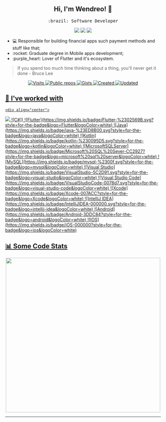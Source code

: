 <h2 align="center"> Hi, I'm Wendreo! 👋 <br/> </h2> 

<p align="center"> <samp>:brazil: Software Developer</p>
  
<p align="center">
<a href="https://www.linkedin.com/in/wendreof/"><img src="https://img.shields.io/badge/linkedin-%230077B5.svg?&style=for-the-badge&logo=linkedin&logoColor=white"/></a>
<a href="https://instagram.com/wendreof"><img src="https://img.shields.io/badge/instagram-%23E4405F.svg?&style=for-the-badge&logo=instagram&logoColor=white"/></a>
<a href="https://www.twitch.tv/wendreof"/><img src="https://img.shields.io/badge/Twitch-9146FF?style=for-the-badge&logo=twitch&logoColor=white"/></a>

<ul>
  <li>💻 Responsible for building financial apps such payment methods and stuff like that;</li>
  <li>:rocket: Graduate degree in Mobile apps development;</li>
  <li>:purple_heart: Lover of Flutter and it's ecosystem.</li>
</ul>

> If you spend too much time thinking about a thing, you'll never get it done - Bruce Lee

  <div align="center">
  <a href="https://badges.pufler.dev">
      <img src="https://komarev.com/ghpvc/?username=wendreof" alt="Visits" />
 <img src="https://badges.pufler.dev/repos/wendreof" alt="Public repos" />
<img src="https://badges.pufler.dev/gists/wendreof" alt="Gists" />
<img src="https://badges.pufler.dev/created/wendreof/wendreof" alt="Created" />
<img src="https://badges.pufler.dev/updated/wendreof/wendreof" alt="Updated" />
</div>





  
## :wrench: I've worked with
    <div align="center">
  <a href="https://badges.pufler.dev">
      <img src="https://img.shields.io/badge/c%23-%23239120.svg?style=for-the-badge&logo=c-sharp&logoColor=white" />

</div>
    ![C#])
    ![Flutter](https://img.shields.io/badge/Flutter-%2302569B.svg?style=for-the-badge&logo=Flutter&logoColor=white)
    ![Java](https://img.shields.io/badge/java-%23ED8B00.svg?style=for-the-badge&logo=java&logoColor=white)
  	![Kotlin](https://img.shields.io/badge/kotlin-%230095D5.svg?style=for-the-badge&logo=kotlin&logoColor=white)
    ![MicrosoftSQLServer](https://img.shields.io/badge/Microsoft%20SQL%20Sever-CC2927?style=for-the-badge&logo=microsoft%20sql%20server&logoColor=white)
    ![MySQL](https://img.shields.io/badge/mysql-%2300f.svg?style=for-the-badge&logo=mysql&logoColor=white)
  ![Visual Studio](https://img.shields.io/badge/VisualStudio-5C2D91.svg?style=for-the-badge&logo=visual-studio&logoColor=white)
  	![Visual Studio Code](https://img.shields.io/badge/VisualStudioCode-0078d7.svg?style=for-the-badge&logo=visual-studio-code&logoColor=white)
  ![Xcode](https://img.shields.io/badge/Xcode-007ACC?style=for-the-badge&logo=Xcode&logoColor=white)
  ![IntelliJ IDEA](https://img.shields.io/badge/IntelliJIDEA-000000.svg?style=for-the-badge&logo=intellij-idea&logoColor=white)
 ![Android](https://img.shields.io/badge/Android-3DDC84?style=for-the-badge&logo=android&logoColor=white)
  ![IOS](https://img.shields.io/badge/iOS-000000?style=for-the-badge&logo=ios&logoColor=white)
  
  

## :bar_chart: Some Code Stats
<p align = "center" width="195%">
 <img height=500px src="https://wakatime.com/share/@wendreof/01827b46-e8e2-4410-9e17-1039b0931617.svg">
 <!--<img height=370px src  = "https://wakatime.com/share/@wendreof/a169d910-f877-40e5-8fc5-61afedf88274.svg">-->
</p>

____

